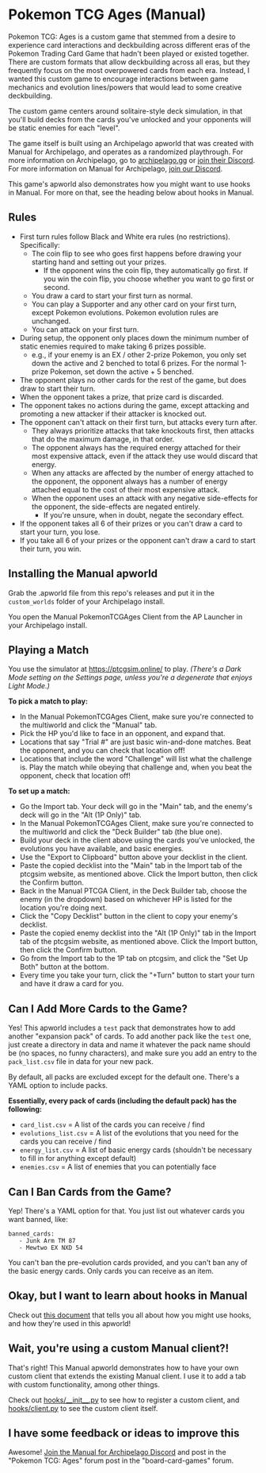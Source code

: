# Pokemon TCG Ages (Manual)
Pokemon TCG: Ages is a custom game that stemmed from a desire to experience card interactions and deckbuilding across different eras of the Pokemon Trading Card Game that hadn't been played or existed together. There are custom formats that allow deckbuilding across all eras, but they frequently focus on the most overpowered cards from each era. Instead, I wanted this custom game to encourage interactions between game mechanics and evolution lines/powers that would lead to some creative deckbuilding.

The custom game centers around solitaire-style deck simulation, in that you'll build decks from the cards you've unlocked and your opponents will be static enemies for each "level". 

The game itself is built using an Archipelago apworld that was created with Manual for Archipelago, and operates as a randomized playthrough. For more information on Archipelago, go to [archipelago.gg](https://archipelago.gg/) or [join their Discord](https://discord.gg/archipelago). For more information on Manual for Archipelago, [join our Discord](https://discord.gg/T5bcsVHByx).

This game's apworld also demonstrates how you might want to use hooks in Manual. For more on that, see the heading below about hooks in Manual.

## Rules
- First turn rules follow Black and White era rules (no restrictions). Specifically:
  - The coin flip to see who goes first happens before drawing your starting hand and setting out your prizes.
    - If the opponent wins the coin flip, they automatically go first. If you win the coin flip, you choose whether you want to go first or second.
  - You draw a card to start your first turn as normal.
  - You can play a Supporter and any other card on your first turn, except Pokemon evolutions. Pokemon evolution rules are unchanged.
  - You can attack on your first turn.
- During setup, the opponent only places down the minimum number of static enemies required to make taking 6 prizes possible. 
  - e.g., if your enemy is an EX / other 2-prize Pokemon, you only set down the active and 2 benched to total 6 prizes. For the normal 1-prize Pokemon, set down the active + 5 benched.
- The opponent plays no other cards for the rest of the game, but does draw to start their turn.
- When the opponent takes a prize, that prize card is discarded.
- The opponent takes no actions during the game, except attacking and promoting a new attacker if their attacker is knocked out.
- The opponent can't attack on their first turn, but attacks every turn after.
  - They always prioritize attacks that take knockouts first, then attacks that do the maximum damage, in that order.
  - The opponent always has the required energy attached for their most expensive attack, even if the attack they use would discard that energy.
  - When any attacks are affected by the number of energy attached to the opponent, the opponent always has a number of energy attached equal to the cost of their most expensive attack.
  - When the opponent uses an attack with any negative side-effects for the opponent, the side-effects are negated entirely. 
    - If you're unsure, when in doubt, negate the secondary effect.
- If the opponent takes all 6 of their prizes or you can't draw a card to start your turn, you lose.
- If you take all 6 of your prizes or the opponent can't draw a card to start their turn, you win.

## Installing the Manual apworld
Grab the .apworld file from this repo's releases and put it in the `custom_worlds` folder of your Archipelago install.

You open the Manual PokemonTCGAges Client from the AP Launcher in your Archipelago install.

## Playing a Match
You use the simulator at https://ptcgsim.online/ to play. _(There's a Dark Mode setting on the Settings page, unless you're a degenerate that enjoys Light Mode.)_

**To pick a match to play:**
- In the Manual PokemonTCGAges Client, make sure you're connected to the multiworld and click the "Manual" tab.
- Pick the HP you'd like to face in an opponent, and expand that.
- Locations that say "Trial #" are just basic win-and-done matches. Beat the opponent, and you can check that location off!
- Locations that include the word "Challenge" will list what the challenge is. Play the match while obeying that challenge and, when you beat the opponent, check that location off!

**To set up a match:**
- Go the Import tab. Your deck will go in the "Main" tab, and the enemy's deck will go in the "Alt (1P Only)" tab.
- In the Manual PokemonTCGAges Client, make sure you're connected to the multiworld and click the "Deck Builder" tab (the blue one).
- Build your deck in the client above using the cards you've unlocked, the evolutions you have available, and basic energies.
- Use the "Export to Clipboard" button above your decklist in the client.
- Paste the copied decklist into the "Main" tab in the Import tab of the ptcgsim website, as mentioned above. Click the Import button, then click the Confirm button.
- Back in the Manual PTCGA Client, in the Deck Builder tab, choose the enemy (in the dropdown) based on whichever HP is listed for the location you're doing next.
- Click the "Copy Decklist" button in the client to copy your enemy's decklist.
- Paste the copied enemy decklist into the "Alt (1P Only)" tab in the Import tab of the ptcgsim website, as mentioned above. Click the Import button, then click the Confirm button.
- Go from the Import tab to the 1P tab on ptcgsim, and click the "Set Up Both" button at the bottom.
- Every time you take your turn, click the "+Turn" button to start your turn and have it draw a card for you.

## Can I Add More Cards to the Game?
Yes! This apworld includes a `test` pack that demonstrates how to add another "expansion pack" of cards. To add another pack like the `test` one, just create a directory in data and name it whatever the pack name should be (no spaces, no funny characters), and make sure you add an entry to the `pack_list.csv` file in data for your new pack.

By default, all packs are excluded except for the default one. There's a YAML option to include packs.

**Essentially, every pack of cards (including the default pack) has the following:**
- `card_list.csv` = A list of the cards you can receive / find
- `evolutions_list.csv` = A list of the evolutions that you need for the cards you can receive / find
- `energy_list.csv` = A list of basic energy cards (shouldn't be necessary to fill in for anything except default)
- `enemies.csv` = A list of enemies that you can potentially face

## Can I Ban Cards from the Game?
Yep! There's a YAML option for that. You just list out whatever cards you want banned, like:
```
banned_cards:
   - Junk Arm TM 87
   - Mewtwo EX NXD 54
```
You can't ban the pre-evolution cards provided, and you can't ban any of the basic energy cards. Only cards you can receive as an item.

## Okay, but I want to learn about hooks in Manual
Check out [this document](hooks.md) that tells you all about how you might use hooks, and how they're used in this apworld!

## Wait, you're using a custom Manual client?!
That's right! This Manual apworld demonstrates how to have your own custom client that extends the existing Manual client. I use it to add a tab with custom functionality, among other things.

Check out [hooks/\_\_init\_\_.py](manual_pokemontcgages_fuzzy/hooks/__init__.py) to see how to register a custom client, and [hooks/client.py](manual_pokemontcgages_fuzzy/hooks/client.py) to see the custom client itself.

## I have some feedback or ideas to improve this
Awesome! [Join the Manual for Archipelago Discord](https://discord.gg/T5bcsVHByx) and post in the "Pokemon TCG: Ages" forum post in the "board-card-games" forum.

